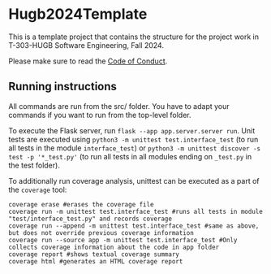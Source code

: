 # Hugb2024Template

This is a template project that contains the structure for the project work in T-303-HUGB Software Engineering, Fall 2024.

Please make sure to read the [Code of Conduct](https://gitlab.com/grischal/hugb2024template/-/blob/main/code-of-conduct.md).

## Running instructions
All commands are run from the src/ folder. You have to adapt your commands if you want to run from the top-level folder.

To execute the Flask server, run ``flask --app app.server.server run``. Unit tests are executed using ``python3 -m unittest test.interface_test`` (to run all tests in the module ``interface_test``) or ``python3 -m unittest discover -s test -p '*_test.py'`` (to run all tests in all modules ending on ``_test.py`` in the test folder).

To additionally run coverage analysis, unittest can be executed as a part of the ``coverage`` tool: 

```
coverage erase #erases the coverage file
coverage run -m unittest test.interface_test #runs all tests in module "test/interface_test.py" and records coverage
coverage run --append -m unittest test.interface_test #same as above, but does not override previous coverage information
coverage run --source app -m unittest test.interface_test #Only collects coverage information about the code in app folder
coverage report #shows textual coverage summary
coverage html #generates an HTML coverage report
```